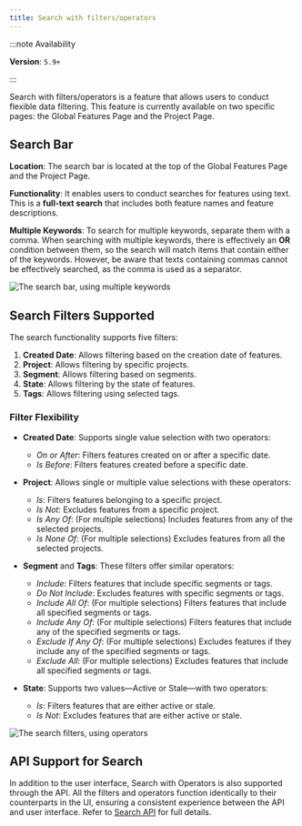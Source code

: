 ```yaml
---
title: Search with filters/operators
---
```


:::note Availability

**Version**: `5.9+`

:::

Search with filters/operators is a feature that allows users to conduct flexible data filtering. This feature is currently available on two specific pages: the Global Features Page and the Project Page.

## Search Bar

**Location**: The search bar is located at the top of the Global Features Page and the Project Page.

**Functionality**: It enables users to conduct searches for features using text. This is a **full-text search** that includes both feature names and feature descriptions.

**Multiple Keywords**: To search for multiple keywords, separate them with a comma. When searching with multiple keywords, there is effectively an **OR** condition between them, so the search will match items that contain either of the keywords. However, be aware that texts containing commas cannot be effectively searched, as the comma is used as a separator.

![The search bar, using multiple keywords](/img/search-bar.png)


## Search Filters Supported

The search functionality supports five filters:

1. **Created Date**: Allows filtering based on the creation date of features.
2. **Project**: Allows filtering by specific projects.
3. **Segment**: Allows filtering based on segments.
4. **State**: Allows filtering by the state of features.
5. **Tags**: Allows filtering using selected tags.

### Filter Flexibility

- **Created Date**: Supports single value selection with two operators:
    - *On or After*: Filters features created on or after a specific date.
    - *Is Before*: Filters features created before a specific date.

- **Project**: Allows single or multiple value selections with these operators:
    - *Is*: Filters features belonging to a specific project.
    - *Is Not*: Excludes features from a specific project.
    - *Is Any Of*: (For multiple selections) Includes features from any of the selected projects.
    - *Is None Of*: (For multiple selections) Excludes features from all the selected projects.

- **Segment** and **Tags**: These filters offer similar operators:
    - *Include*: Filters features that include specific segments or tags.
    - *Do Not Include*: Excludes features with specific segments or tags.
    - *Include All Of*: (For multiple selections) Filters features that include all specified segments or tags.
    - *Include Any Of*: (For multiple selections) Filters features that include any of the specified segments or tags.
    - *Exclude If Any Of*: (For multiple selections) Excludes features if they include any of the specified segments or tags.
    - *Exclude All*: (For multiple selections) Excludes features that include all specified segments or tags.

- **State**: Supports two values—Active or Stale—with two operators:
    - *Is*: Filters features that are either active or stale.
    - *Is Not*: Excludes features that are either active or stale.

![The search filters, using operators](/img/search-operators.png)

## API Support for Search

In addition to the user interface, Search with Operators is also supported through the API. All the filters and operators function identically to their counterparts in the UI, ensuring a consistent experience between the API and user interface.
Refer to [Search API](../reference/api/unleash/search-features) for full details.
